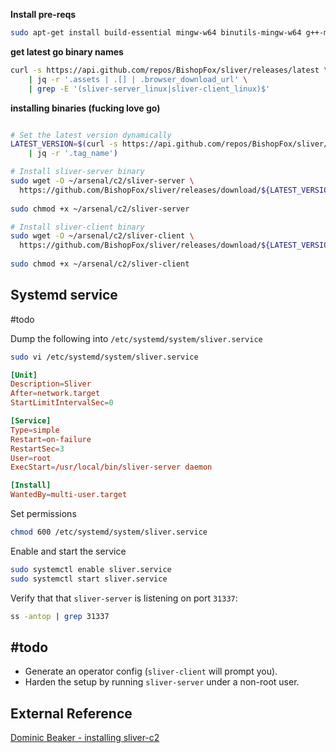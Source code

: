 
**Install pre-reqs**

```sh
sudo apt-get install build-essential mingw-w64 binutils-mingw-w64 g++-mingw-w64
```


**get latest go binary names**

```bash
curl -s https://api.github.com/repos/BishopFox/sliver/releases/latest \
    | jq -r '.assets | .[] | .browser_download_url' \
    | grep -E '(sliver-server_linux|sliver-client_linux)$'
```

**installing binaries (fucking love go)**

```bash

# Set the latest version dynamically
LATEST_VERSION=$(curl -s https://api.github.com/repos/BishopFox/sliver/releases/latest \
    | jq -r '.tag_name')

# Install sliver-server binary
sudo wget -O ~/arsenal/c2/sliver-server \
  https://github.com/BishopFox/sliver/releases/download/${LATEST_VERSION}/sliver-server_linux
  
sudo chmod +x ~/arsenal/c2/sliver-server

# Install sliver-client binary
sudo wget -O ~/arsenal/c2/sliver-client \
  https://github.com/BishopFox/sliver/releases/download/${LATEST_VERSION}/sliver-client_linux
  
sudo chmod +x ~/arsenal/c2/sliver-client
```

## Systemd service

#todo

Dump the following into `/etc/systemd/system/sliver.service`

```bash
sudo vi /etc/systemd/system/sliver.service
```

```toml
[Unit]
Description=Sliver
After=network.target
StartLimitIntervalSec=0

[Service]
Type=simple
Restart=on-failure
RestartSec=3
User=root
ExecStart=/usr/local/bin/sliver-server daemon

[Install]
WantedBy=multi-user.target
```

Set permissions

```bash
chmod 600 /etc/systemd/system/sliver.service
```

Enable and start the service

```bash
sudo systemctl enable sliver.service
sudo systemctl start sliver.service
```

Verify that that `sliver-server` is listening on port `31337`:

```bash
ss -antop | grep 31337
```

## #todo

- Generate an operator config (`sliver-client` will prompt you).
- Harden the setup by running `sliver-server` under a non-root user.

## External Reference
[Dominic Beaker - installing sliver-c2](https://dominicbreuker.com/post/learning_sliver_c2_01_installation/)

